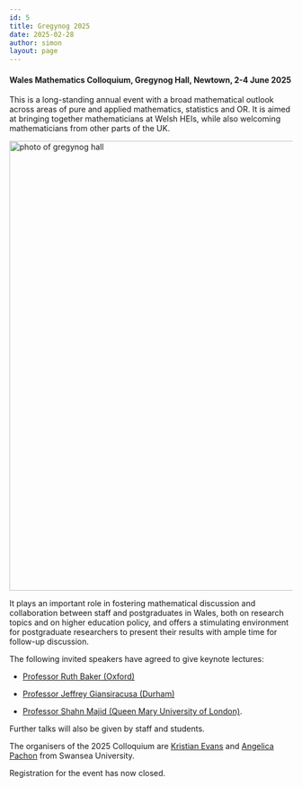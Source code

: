 ```yaml
---
id: 5
title: Gregynog 2025
date: 2025-02-28
author: simon
layout: page
---
```


#### **Wales Mathematics Colloquium, Gregynog Hall, Newtown, 2-4 June 2025**

This is a long-standing annual event with a broad mathematical outlook across areas of pure and applied mathematics, statistics and OR. It is aimed at bringing together mathematicians at Welsh HEIs, while also welcoming mathematicians from other parts of the UK.

<img style="float: center;" src="gregynog.jpg" width="800pt" alt="photo of gregynog hall">

It plays an important role in fostering mathematical discussion and collaboration between staff and postgraduates in Wales, both on research topics and on higher education policy, and offers a stimulating environment for postgraduate researchers to present their results with ample time for follow-up discussion.

The following invited speakers have agreed to give keynote lectures:
- [Professor Ruth Baker (Oxford)](https://www.maths.ox.ac.uk/people/ruth.baker)<BR>


- [Professor Jeffrey Giansiracusa (Durham)](https://www.durham.ac.uk/staff/jeffrey-giansiracusa/)<BR>

     
- [Professor Shahn Majid (Queen Mary University of London)](https://www.qmul.ac.uk/maths/profiles/majids.html).<BR>


Further talks will also be given by staff and students.

The organisers of the 2025 Colloquium are [Kristian Evans](https://www.swansea.ac.uk/staff/k.evans/) and [Angelica Pachon](https://www.swansea.ac.uk/staff/a.y.pachon/) from Swansea University.

Registration for the event has now closed. 

<!--A draft timetable of the 2024 Colloquium can be found [here](https://github.com/gregynogwmc/gregynogwmc.github.io/files/15346043/Gregynog.24.-.Draft.Timetable.pdf).-->


<!--The Colloquium is supported by an LMS Conference Grant.-->






